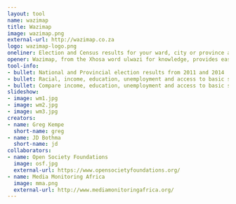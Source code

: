 ```yaml
---
layout: tool
name: wazimap
title: Wazimap
image: wazimap.png
external-url: http://wazimap.co.za
logo: wazimap-logo.png
oneliner: Election and Census results for your ward, city or province across South Africa
opener: Wazimap, from the Xhosa word ulwazi for knowledge, provides easy access to South African census and elenctions data.
tool-info:
- bullet: National and Provincial election results from 2011 and 2014
- bullet: Racial, income, education, unemployment and access to basic services down to ward level
- bullet: Compare income, education, unemployment and access to basic services between different wards, cities, and provinces
slideshow:
- image: wm1.jpg
- image: wm2.jpg
- image: wm3.jpg
creators:
- name: Greg Kempe
  short-name: greg
- name: JD Bothma
  short-name: jd
collaborators:
- name: Open Society Foundations
  image: osf.jpg
  external-url: https://www.opensocietyfoundations.org/
- name: Media Monitoring Africa
  image: mma.png
  external-url: http://www.mediamonitoringafrica.org/
---
```


